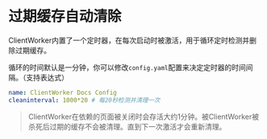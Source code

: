 # 过期缓存自动清除

ClientWorker内置了一个定时器，在每次启动时被激活，用于循环定时检测并删除过期缓存。

循环的时间默认是一分钟，你可以修改`config.yaml`配置来决定定时器的时间间隔。（支持表达式）

```yaml
name: ClientWorker Docs Config
cleaninterval: 1000*20 # 每20秒检测并清理一次
```

> ClientWorker在依赖的页面被关闭时会存活大约1分钟。被ClientWorker被杀死后过期的缓存不会被清理。直到下一次激活才会重新清理。
